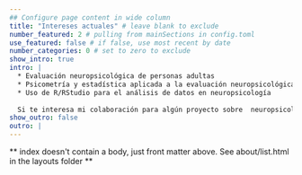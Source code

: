 ```yaml
---
## Configure page content in wide column
title: "Intereses actuales" # leave blank to exclude
number_featured: 2 # pulling from mainSections in config.toml
use_featured: false # if false, use most recent by date
number_categories: 0 # set to zero to exclude
show_intro: true
intro: |
  * Evaluación neuropsicológica de personas adultas
  * Psicometría y estadística aplicada a la evaluación neuropsicológica
  * Uso de R/RStudio para el análisis de datos en neuropsicología
  
  Si te interesa mi colaboración para algún proyecto sobre  neuropsicología o estadística aplicada en esa disciplina, contactame y hablamos ;) 
show_outro: false
outro: |
---
```


** index doesn't contain a body, just front matter above.
See about/list.html in the layouts folder **